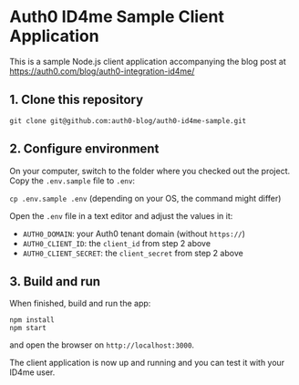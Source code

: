 # Auth0 ID4me Sample Client Application
This is a sample Node.js client application accompanying the blog post at https://auth0.com/blog/auth0-integration-id4me/

## 1. Clone this repository

`git clone git@github.com:auth0-blog/auth0-id4me-sample.git`

## 2. Configure environment

On your computer, switch to the folder where you checked out the project. Copy the `.env.sample` file to  `.env`:

`cp .env.sample .env` (depending on your OS, the command might differ)

Open the `.env` file in a text editor and adjust the values in it:

* `AUTH0_DOMAIN`: your Auth0 tenant domain (without `https://`)
* `AUTH0_CLIENT_ID`: the `client_id` from step 2 above
* `AUTH0_CLIENT_SECRET`: the `client_secret` from step 2 above

## 3. Build and run

When finished, build and run the app:

```
npm install
npm start
```

and open the browser on `http://localhost:3000`.

The client application is now up and running and you can test it with your ID4me user.
